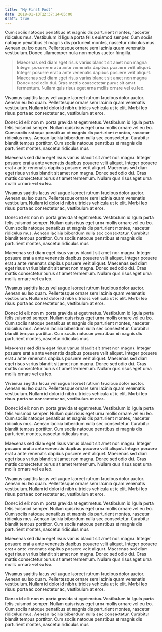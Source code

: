 ```yaml
---
title: "My First Post"
date: 2018-01-13T22:37:14-05:00
draft: true
---
```


Cum sociis natoque penatibus et magnis dis parturient montes, nascetur ridiculus mus. Vestibulum id ligula porta felis euismod semper. Cum sociis natoque penatibus et magnis dis parturient montes, nascetur ridiculus mus. Aenean eu leo quam. Pellentesque ornare sem lacinia quam venenatis vestibulum. Donec ullamcorper nulla non metus auctor fringilla.

> Maecenas sed diam eget risus varius blandit sit amet non magna. Integer posuere erat a ante venenatis dapibus posuere velit aliquet. Integer posuere erat a ante venenatis dapibus posuere velit aliquet. Maecenas sed diam eget risus varius blandit sit amet non magna. Donec sed odio dui. Cras mattis consectetur purus sit amet fermentum. Nullam quis risus eget urna mollis ornare vel eu leo.

Vivamus sagittis lacus vel augue laoreet rutrum faucibus dolor auctor. Aenean eu leo quam. Pellentesque ornare sem lacinia quam venenatis vestibulum. Nullam id dolor id nibh ultricies vehicula ut id elit. Morbi leo risus, porta ac consectetur ac, vestibulum at eros.

Donec id elit non mi porta gravida at eget metus. Vestibulum id ligula porta felis euismod semper. Nullam quis risus eget urna mollis ornare vel eu leo. Cum sociis natoque penatibus et magnis dis parturient montes, nascetur ridiculus mus. Aenean lacinia bibendum nulla sed consectetur. Curabitur blandit tempus porttitor. Cum sociis natoque penatibus et magnis dis parturient montes, nascetur ridiculus mus.

Maecenas sed diam eget risus varius blandit sit amet non magna. Integer posuere erat a ante venenatis dapibus posuere velit aliquet. Integer posuere erat a ante venenatis dapibus posuere velit aliquet. Maecenas sed diam eget risus varius blandit sit amet non magna. Donec sed odio dui. Cras mattis consectetur purus sit amet fermentum. Nullam quis risus eget urna mollis ornare vel eu leo.

Vivamus sagittis lacus vel augue laoreet rutrum faucibus dolor auctor. Aenean eu leo quam. Pellentesque ornare sem lacinia quam venenatis vestibulum. Nullam id dolor id nibh ultricies vehicula ut id elit. Morbi leo risus, porta ac consectetur ac, vestibulum at eros.

Donec id elit non mi porta gravida at eget metus. Vestibulum id ligula porta felis euismod semper. Nullam quis risus eget urna mollis ornare vel eu leo. Cum sociis natoque penatibus et magnis dis parturient montes, nascetur ridiculus mus. Aenean lacinia bibendum nulla sed consectetur. Curabitur blandit tempus porttitor. Cum sociis natoque penatibus et magnis dis parturient montes, nascetur ridiculus mus.

Maecenas sed diam eget risus varius blandit sit amet non magna. Integer posuere erat a ante venenatis dapibus posuere velit aliquet. Integer posuere erat a ante venenatis dapibus posuere velit aliquet. Maecenas sed diam eget risus varius blandit sit amet non magna. Donec sed odio dui. Cras mattis consectetur purus sit amet fermentum. Nullam quis risus eget urna mollis ornare vel eu leo.

Vivamus sagittis lacus vel augue laoreet rutrum faucibus dolor auctor. Aenean eu leo quam. Pellentesque ornare sem lacinia quam venenatis vestibulum. Nullam id dolor id nibh ultricies vehicula ut id elit. Morbi leo risus, porta ac consectetur ac, vestibulum at eros.

Donec id elit non mi porta gravida at eget metus. Vestibulum id ligula porta felis euismod semper. Nullam quis risus eget urna mollis ornare vel eu leo. Cum sociis natoque penatibus et magnis dis parturient montes, nascetur ridiculus mus. Aenean lacinia bibendum nulla sed consectetur. Curabitur blandit tempus porttitor. Cum sociis natoque penatibus et magnis dis parturient montes, nascetur ridiculus mus.

Maecenas sed diam eget risus varius blandit sit amet non magna. Integer posuere erat a ante venenatis dapibus posuere velit aliquet. Integer posuere erat a ante venenatis dapibus posuere velit aliquet. Maecenas sed diam eget risus varius blandit sit amet non magna. Donec sed odio dui. Cras mattis consectetur purus sit amet fermentum. Nullam quis risus eget urna mollis ornare vel eu leo.

Vivamus sagittis lacus vel augue laoreet rutrum faucibus dolor auctor. Aenean eu leo quam. Pellentesque ornare sem lacinia quam venenatis vestibulum. Nullam id dolor id nibh ultricies vehicula ut id elit. Morbi leo risus, porta ac consectetur ac, vestibulum at eros.

Donec id elit non mi porta gravida at eget metus. Vestibulum id ligula porta felis euismod semper. Nullam quis risus eget urna mollis ornare vel eu leo. Cum sociis natoque penatibus et magnis dis parturient montes, nascetur ridiculus mus. Aenean lacinia bibendum nulla sed consectetur. Curabitur blandit tempus porttitor. Cum sociis natoque penatibus et magnis dis parturient montes, nascetur ridiculus mus.

Maecenas sed diam eget risus varius blandit sit amet non magna. Integer posuere erat a ante venenatis dapibus posuere velit aliquet. Integer posuere erat a ante venenatis dapibus posuere velit aliquet. Maecenas sed diam eget risus varius blandit sit amet non magna. Donec sed odio dui. Cras mattis consectetur purus sit amet fermentum. Nullam quis risus eget urna mollis ornare vel eu leo.

Vivamus sagittis lacus vel augue laoreet rutrum faucibus dolor auctor. Aenean eu leo quam. Pellentesque ornare sem lacinia quam venenatis vestibulum. Nullam id dolor id nibh ultricies vehicula ut id elit. Morbi leo risus, porta ac consectetur ac, vestibulum at eros.

Donec id elit non mi porta gravida at eget metus. Vestibulum id ligula porta felis euismod semper. Nullam quis risus eget urna mollis ornare vel eu leo. Cum sociis natoque penatibus et magnis dis parturient montes, nascetur ridiculus mus. Aenean lacinia bibendum nulla sed consectetur. Curabitur blandit tempus porttitor. Cum sociis natoque penatibus et magnis dis parturient montes, nascetur ridiculus mus.

Maecenas sed diam eget risus varius blandit sit amet non magna. Integer posuere erat a ante venenatis dapibus posuere velit aliquet. Integer posuere erat a ante venenatis dapibus posuere velit aliquet. Maecenas sed diam eget risus varius blandit sit amet non magna. Donec sed odio dui. Cras mattis consectetur purus sit amet fermentum. Nullam quis risus eget urna mollis ornare vel eu leo.

Vivamus sagittis lacus vel augue laoreet rutrum faucibus dolor auctor. Aenean eu leo quam. Pellentesque ornare sem lacinia quam venenatis vestibulum. Nullam id dolor id nibh ultricies vehicula ut id elit. Morbi leo risus, porta ac consectetur ac, vestibulum at eros.

Donec id elit non mi porta gravida at eget metus. Vestibulum id ligula porta felis euismod semper. Nullam quis risus eget urna mollis ornare vel eu leo. Cum sociis natoque penatibus et magnis dis parturient montes, nascetur ridiculus mus. Aenean lacinia bibendum nulla sed consectetur. Curabitur blandit tempus porttitor. Cum sociis natoque penatibus et magnis dis parturient montes, nascetur ridiculus mus.